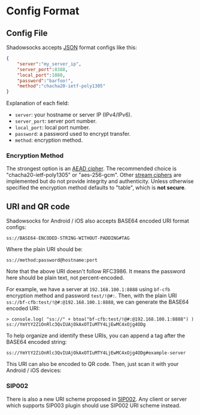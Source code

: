 # Config Format

## Config File

Shadowsocks accepts [JSON] format configs like this:

```json
{
    "server":"my_server_ip",
    "server_port":8388,
    "local_port":1080,
    "password":"barfoo!",
    "method":"chacha20-ietf-poly1305"
}
```

Explanation of each field:

* `server`: your hostname or server IP (IPv4/IPv6).
* `server_port`: server port number.
* `local_port`: local port number.
* `password`: a password used to encrypt transfer.
* `method`: encryption method.

[JSON]: http://www.json.org/

### Encryption Method

The strongest option is an [AEAD cipher](/doc/aead.html). The recommended
choice is "chacha20-ietf-poly1305" or "aes-256-gcm". Other
[stream ciphers](/doc/stream.html) are implemented but do not provide
integrity and authenticity. Unless otherwise specified the encryption method
defaults to "table", which is **not secure**.

## URI and QR code

Shadowsocks for Android / iOS also accepts BASE64 encoded URI format configs:

```
ss://BASE64-ENCODED-STRING-WITHOUT-PADDING#TAG
```	

Where the plain URI should be:

```
ss://method:password@hostname:port
```

Note that the above URI doesn't follow RFC3986. It means the password here should be plain text, not percent-encoded.

For example, we have a server at `192.168.100.1:8888` using `bf-cfb` encryption method and password `test/!@#:`. Then, with the plain URI `ss://bf-cfb:test/!@#:@192.168.100.1:8888`, we can generate the BASE64 encoded URI:

```
> console.log( "ss://" + btoa("bf-cfb:test/!@#:@192.168.100.1:8888") )
ss://YmYtY2ZiOnRlc3QvIUAjOkAxOTIuMTY4LjEwMC4xOjg4ODg
```

To help organize and identify these URIs, you can append a tag after the BASE64 encoded string:

```
ss://YmYtY2ZiOnRlc3QvIUAjOkAxOTIuMTY4LjEwMC4xOjg4ODg#example-server
```

This URI can also be encoded to QR code. Then, just scan it with your Android / iOS devices:

### SIP002

There is also a new URI scheme proposed in <a href="/sips/sip002.html">SIP002</a>. Any client or server which supports SIP003 plugin should use SIP002 URI scheme instead.